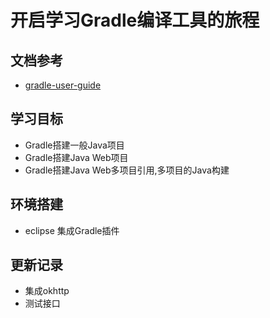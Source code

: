 # 开启学习Gradle编译工具的旅程

## 文档参考
 - [gradle-user-guide](https://dongchuan.gitbooks.io/gradle-user-guide-/content/overview/features.html)

## 学习目标

 - Gradle搭建一般Java项目
 - Gradle搭建Java Web项目
 - Gradle搭建Java Web多项目引用,多项目的Java构建

## 环境搭建
 
 - eclipse 集成Gradle插件

## 更新记录

  - 集成okhttp
  - 测试接口
